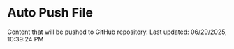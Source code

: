 # Auto Push File

Content that will be pushed to GitHub repository.
Last updated: 06/29/2025, 10:39:24 PM